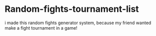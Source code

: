 # Random-fights-tournament-list
i made this random fights generator system, because my friend wanted make a fight tournament in a game!
